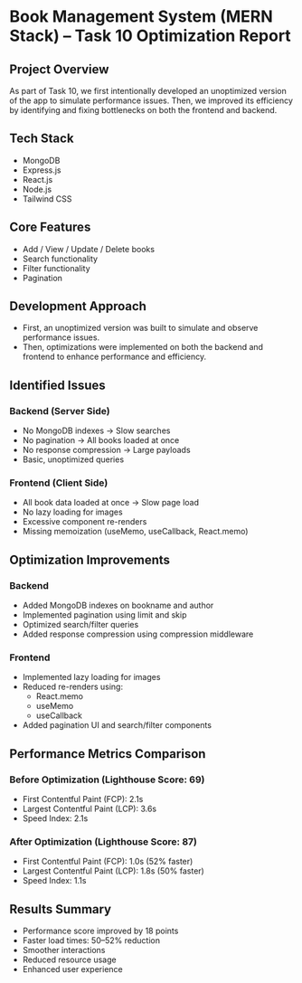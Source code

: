 
# Book Management System (MERN Stack) – Task 10 Optimization Report

## Project Overview

As part of Task 10, we first intentionally developed an unoptimized version of the app to simulate performance issues. Then, we improved its efficiency by identifying and fixing bottlenecks on both the frontend and backend.

## Tech Stack

- MongoDB
- Express.js
- React.js
- Node.js
- Tailwind CSS

## Core Features

- Add / View / Update / Delete books
- Search functionality
- Filter functionality
- Pagination

## Development Approach

- First, an unoptimized version was built to simulate and observe performance issues.
- Then, optimizations were implemented on both the backend and frontend to enhance performance and efficiency.

## Identified Issues

### Backend (Server Side)

- No MongoDB indexes → Slow searches
- No pagination → All books loaded at once
- No response compression → Large payloads
- Basic, unoptimized queries

### Frontend (Client Side)

- All book data loaded at once → Slow page load
- No lazy loading for images
- Excessive component re-renders
- Missing memoization (useMemo, useCallback, React.memo)

## Optimization Improvements

### Backend

- Added MongoDB indexes on bookname and author
- Implemented pagination using limit and skip
- Optimized search/filter queries
- Added response compression using compression middleware

### Frontend

- Implemented lazy loading for images
- Reduced re-renders using:
  - React.memo
  - useMemo
  - useCallback
- Added pagination UI and search/filter components

## Performance Metrics Comparison

### Before Optimization (Lighthouse Score: 69)

- First Contentful Paint (FCP): 2.1s
- Largest Contentful Paint (LCP): 3.6s
- Speed Index: 2.1s

### After Optimization (Lighthouse Score: 87)

- First Contentful Paint (FCP): 1.0s (52% faster)
- Largest Contentful Paint (LCP): 1.8s (50% faster)
- Speed Index: 1.1s

## Results Summary

- Performance score improved by 18 points
- Faster load times: 50–52% reduction
- Smoother interactions
- Reduced resource usage
- Enhanced user experience




